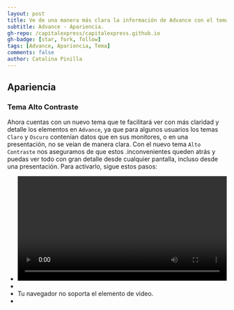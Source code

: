 ```yaml
---
layout: post
title: Ve de una manera más clara la información de Advance con el tema "Alto contraste"
subtitle: Advance - Apariencia.
gh-repo: /capitalexpress/capitalexpress.github.io
gh-badge: [star, fork, follow]
tags: [Advance, Apariencia, Tema]
comments: false
author: Catalina Pinilla
---
```


## Apariencia

### Tema Alto Contraste

Ahora cuentas con un nuevo tema que te facilitará ver con más claridad y detalle los elementos en `Advance`, ya que para algunos usuarios los temas `Claro` y `Oscuro` contenían datos que en sus monitores, o en una presentación, no se veían de manera clara. Con el nuevo tema `Alto Contraste` nos aseguramos de que estos .inconvenientes queden atrás y puedas ver todo con gran detalle desde cualquier pantalla, incluso desde una presentación. Para activarlo, sigue estos pasos:

- <video width="100%" controls>
- <source src="https://cdn.capitalexpress.cl/video/alto_contraste.mp4" type="video/mp4">
- Tu navegador no soporta el elemento de video.
- </video>
